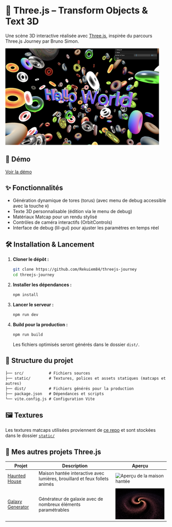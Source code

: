 # 🧩 Three.js – Transform Objects & Text 3D

Une scène 3D interactive réalisée avec [Three.js](https://threejs.org/), inspirée du parcours Three.js Journey par Bruno Simon.

<img src="./docs/scene.png" alt="Aperçu de la scène 3D" width="480"/>

## 🚀 Démo

[Voir la démo](https://rekuiem84.github.io/threejs-journey/)

## ✨ Fonctionnalités

- Génération dynamique de tores (torus) (avec menu de debug accessible avec la touche `H`)
- Texte 3D personnalisable (édition via le menu de debug)
- Matériaux Matcap pour un rendu stylisé
- Contrôles de caméra interactifs (OrbitControls)
- Interface de debug (lil-gui) pour ajuster les paramètres en temps réel

## 🛠️ Installation & Lancement

1. **Cloner le dépôt :**

   ```bash
   git clone https://github.com/Rekuiem84/threejs-journey
   cd threejs-journey
   ```

2. **Installer les dépendances :**

   ```bash
   npm install
   ```

3. **Lancer le serveur :**

   ```bash
   npm run dev
   ```

4. **Build pour la production :**

   ```bash
   npm run build
   ```

   Les fichiers optimisés seront générés dans le dossier `dist/`.

## 📁 Structure du projet

```
├── src/           # Fichiers sources
├── static/        # Textures, polices et assets statiques (matcaps et autres)
├── dist/          # Fichiers générés pour la production
├── package.json   # Dépendances et scripts
└── vite.config.js # Configuration Vite
```

## 🖼️ Textures

Les textures matcaps utilisées proviennent de [ce repo](https://github.com/nidorx/matcaps) et sont stockées dans le dossier [`static/`](static/)

## 🔗 Mes autres projets Three.js

<table>
  <thead>
    <tr>
      <th>Projet</th>
      <th>Description</th>
      <th>Aperçu</th>
    </tr>
  </thead>
  <tbody>
    <tr>
      <td><a href="https://rekuiem84.github.io/haunted-house-threejs/">Haunted House</a></td>
      <td>Maison hantée interactive avec lumières, brouillard et feux follets animés</td>
      <td><img src="./docs/haunted-house.png" alt="Aperçu de la maison hantée" width="350"/></td>
    </tr>
    <tr>
      <td><a href="https://rekuiem84.github.io/galaxy-generator/">Galaxy Generator</a></td>
      <td>Générateur de galaxie avec de nombreux éléments paramétrables</td>
      <td><img src="./docs/galaxy.png" alt="Aperçu de la galaxie" width="350"/></td>
    </tr>
  </tbody>
</table>
